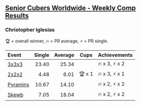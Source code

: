 <style>table {white-space: nowrap;}</style>
<link rel="stylesheet" type="text/css" href="/scw-comp/css/flags.css" />

## [Senior Cubers Worldwide - Weekly Comp Results](/scw-comp/results/)
### Christopher Iglesias

<span style="white-space: nowrap;">🏆 = overall winner</span>, <span style="white-space: nowrap;">🔥 = PR average</span>, <span style="white-space: nowrap;">⚡ = PR single</span>.

| Event | Single | Average | Cups | Achievements|
| :-- | --: | --: | :--: | :-- |
| [3x3x3](333.md) | 23.40 | 25.34 |  | 🔥 x 3, ⚡ x 2 |
| [2x2x2](222.md) | 4.48 | 6.01 | 🏆 x 1 | 🔥 x 3, ⚡ x 1 |
| [Pyraminx](pyram.md) | 10.67 | 14.10 |  | 🔥 x 2, ⚡ x 2 |
| [Skewb](skewb.md) | 7.05 | 18.04 |  | 🔥 x 2, ⚡ x 2 |

<!-- Global site tag (gtag.js) - Google Analytics -->
<script async src="https://www.googletagmanager.com/gtag/js?id=UA-86348435-3"></script>
<script>window.dataLayer = window.dataLayer || []; function gtag() {dataLayer.push(arguments);} gtag('js', new Date()); gtag('config', 'UA-86348435-3');</script>

